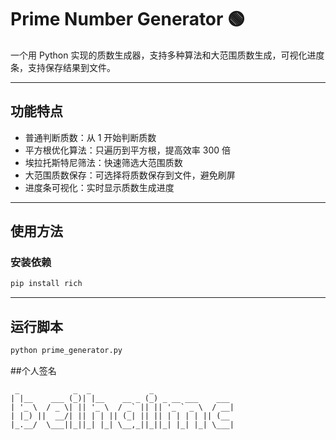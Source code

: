 # Prime Number Generator 🟢

一个用 Python 实现的质数生成器，支持多种算法和大范围质数生成，可视化进度条，支持保存结果到文件。

---

## 功能特点

- 普通判断质数：从 1 开始判断质数  
- 平方根优化算法：只遍历到平方根，提高效率 300 倍  
- 埃拉托斯特尼筛法：快速筛选大范围质数  
- 大范围质数保存：可选择将质数保存到文件，避免刷屏  
- 进度条可视化：实时显示质数生成进度  

---

## 使用方法

### 安装依赖
```bash
pip install rich
```
---
## 运行脚本

```bash
python prime_generator.py
```


##个人签名
```
 _            _  _             _
| |__    ___ (_)| |__    __ _ (_) _ __ ___    ___ 
| '_ \  / _ \| || '_ \  / _` || || '_ ` _ \  / __|
| |_) ||  __/| || | | || (_| || || | | | | || (__ 
|_.__/  \___||_||_| |_| \__,_||_||_| |_| |_| \___|
```
